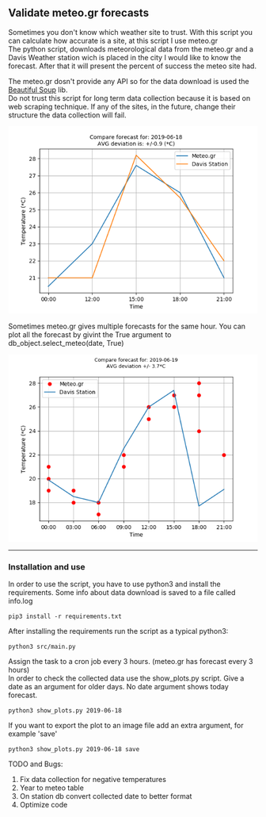 <h2>Validate meteo.gr forecasts</h2>

<p>
	Sometimes you don't know which weather site to trust. With this script you can calculate how accurate is a site, at this script I use meteo.gr <br>
	The python script, downloads meteorological data from the meteo.gr and a Davis Weather station wich is placed in the city I would like to know the forecast. After that it will present the percent of success the meteo site had. 
</p>

<p>
	The meteo.gr dosn't provide any API so for the data download is used the <a href="https://www.crummy.com/software/BeautifulSoup/bs4/doc/">Beautiful Soup</a> lib. <br>
	Do not trust this script for long term data collection because it is based on web scraping technique. If any of the sites, in the future, change their structure the data collection will fail.  
</p>

![](screens/sample.png)

<p>
	Sometimes meteo.gr gives multiple forecasts for the same hour. You can plot all the forecast by givint the True argument to db_object.select_meteo(date, True)
</p>


![](screens/sample2.png)

<hr>

<h3>Installation and use</h3>
<p>
	In order to use the script, you have to use python3 and install the requirements. Some info about data download is saved to a file called info.log
</p>

```shell
pip3 install -r requirements.txt
```

<p>
	After installing the requirements run the script as a typical python3:
</p>

```shell
python3 src/main.py
```

<p>
	Assign the task to a cron job every 3 hours. (meteo.gr has forecast every 3 hours) <br>
	In order to check the collected data use the show_plots.py script. Give a date as an argument for older days. No date argument shows today forecast.
</p>

```shell
python3 show_plots.py 2019-06-18
```


<p>
	If you want to export the plot to an image file add an extra argument, for example 'save'
</p>

```shell
python3 show_plots.py 2019-06-18 save
```


TODO and Bugs:
<ol>
	<li>Fix data collection for negative temperatures</li>
	<li>Year to meteo table</li>
	<li>On station db convert collected date to better format</li>
	<li>Optimize code</li>
</ol>
